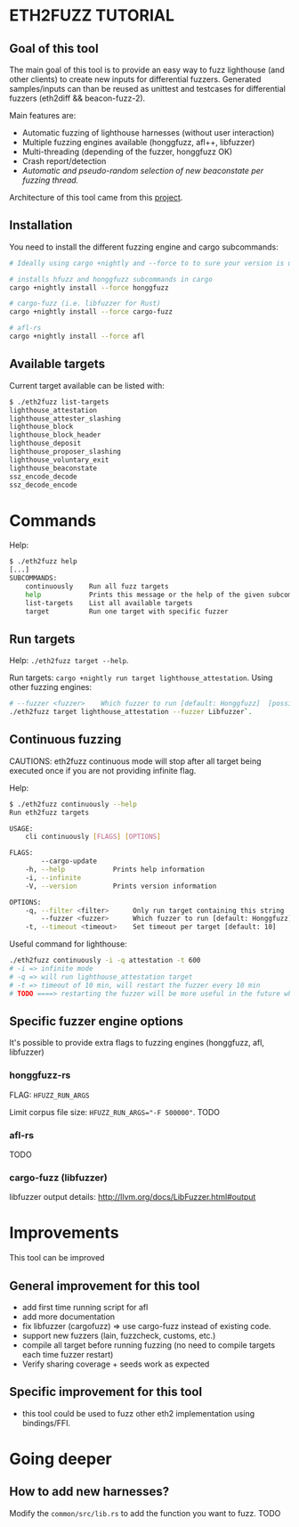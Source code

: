 # ETH2FUZZ TUTORIAL


## Goal of this tool


The main goal of this tool is to provide an easy way to fuzz lighthouse (and other clients) to create new inputs for differential fuzzers.
Generated samples/inputs can than be reused as unittest and testcases for differential fuzzers (eth2diff && beacon-fuzz-2).


Main features are:
- Automatic fuzzing of lighthouse harnesses (without user interaction)
- Multiple fuzzing engines available (honggfuzz, afl++, libfuzzer)
- Multi-threading (depending of the fuzzer, honggfuzz OK)
- Crash report/detection
- *Automatic and pseudo-random selection of new beaconstate per fuzzing thread.*


Architecture of this tool came from this [project](https://github.com/rust-fuzz/targets).

## Installation

You need to install the different fuzzing engine and cargo subcommands:
``` sh
# Ideally using cargo +nightly and --force to to sure your version is updated

# installs hfuzz and honggfuzz subcommands in cargo
cargo +nightly install --force honggfuzz

# cargo-fuzz (i.e. libfuzzer for Rust)
cargo +nightly install --force cargo-fuzz

# afl-rs
cargo +nightly install --force afl
```


## Available targets

Current target available can be listed with:
```sh
$ ./eth2fuzz list-targets
lighthouse_attestation
lighthouse_attester_slashing
lighthouse_block
lighthouse_block_header
lighthouse_deposit
lighthouse_proposer_slashing
lighthouse_voluntary_exit
lighthouse_beaconstate
ssz_encode_decode
ssz_decode_encode
```

# Commands

Help:
``` sh
$ ./eth2fuzz help
[...]
SUBCOMMANDS:
    continuously    Run all fuzz targets
    help            Prints this message or the help of the given subcommand(s)
    list-targets    List all available targets
    target          Run one target with specific fuzzer

```

## Run targets

Help: `./eth2fuzz target --help`.

Run targets: `cargo +nightly run target lighthouse_attestation`.
Using other fuzzing engines:
``` sh
# --fuzzer <fuzzer>    Which fuzzer to run [default: Honggfuzz]  [possible values: Afl, Honggfuzz, Libfuzzer]
./eth2fuzz target lighthouse_attestation --fuzzer Libfuzzer`.
```

## Continuous fuzzing 

CAUTIONS: eth2fuzz continuous mode will stop after all target being executed once if you are not providing infinite flag.

Help:
``` sh
$ ./eth2fuzz continuously --help
Run eth2fuzz targets

USAGE:
    cli continuously [FLAGS] [OPTIONS]

FLAGS:
        --cargo-update    
    -h, --help            Prints help information
    -i, --infinite        
    -V, --version         Prints version information

OPTIONS:
    -q, --filter <filter>      Only run target containing this string
        --fuzzer <fuzzer>      Which fuzzer to run [default: Honggfuzz]  [possible values: Afl, Honggfuzz, Libfuzzer]
    -t, --timeout <timeout>    Set timeout per target [default: 10]
```

Useful command for lighthouse:
``` sh
./eth2fuzz continuously -i -q attestation -t 600
# -i => infinite mode
# -q => will run lighthouse_attestation target
# -t => timeout of 10 min, will restart the fuzzer every 10 min
# TODO ====> restarting the fuzzer will be more useful in the future when beaconstate will be choosen randomly at start
```

## Specific fuzzer engine options

It's possible to provide extra flags to fuzzing engines (honggfuzz, afl, libfuzzer)

### honggfuzz-rs

FLAG: `HFUZZ_RUN_ARGS`

Limit corpus file size: `HFUZZ_RUN_ARGS="-F 500000"`.
TODO

### afl-rs

TODO

### cargo-fuzz (libfuzzer)


libfuzzer output details: http://llvm.org/docs/LibFuzzer.html#output 

# Improvements

This tool can be improved 

## General improvement for this tool

- add first time running script for afl
- add more documentation
- fix libfuzzer (cargofuzz) => use cargo-fuzz instead of existing code.
- support new fuzzers (lain, fuzzcheck, customs, etc.)
- compile all target before running fuzzing (no need to compile targets each time fuzzer restart)
- Verify sharing coverage + seeds work as expected

## Specific improvement for this tool

- this tool could be used to fuzz other eth2 implementation using bindings/FFI.

# Going deeper


## How to add new harnesses?

Modify the `common/src/lib.rs` to add the function you want to fuzz.
TODO
